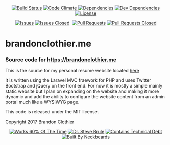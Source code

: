 <p align="center">
  <a href="https://travis-ci.org/brandon14/brandonclothier.me"><img src="https://img.shields.io/travis/brandon14/brandonclothier.me/master.svg?style=flat-square" alt="Build Status"></a>
  <a href="https://codeclimate.com/github/brandon14/brandonclothier.me"><img src="https://img.shields.io/codeclimate/github/brandon14/brandonclothier.me.svg?style=flat-square" alt="Code Climate"></a>
  <a href="https://david-dm.org/brandon14/brandonclothier.me"><img src="https://david-dm.org/brandon14/brandonclothier.me.svg?style=flat-square" alt="Dependencies"></a>
  <a href="https://david-dm.org/brandon14/brandonclothier.me#info=devDependencies"><img src="https://david-dm.org/brandon14/brandonclothier.me/dev-status.svg?style=flat-square" alt="Dev Dependencies"></a>
  <a href="https://github.com/brandon14/brandonclothier.me/blob/master/LICENSE"><img src="https://img.shields.io/github/license/brandon14/brandonclothier.me.svg?style=flat-square" alt="License"></a>
</p>
<p align="center">
  <a href="https://github.com/brandon14/brandonclothier.me/issues"><img src="https://img.shields.io/github/issues/brandon14/brandonclothier.me.svg?style=flat-square" alt="Issues"></a>
  <a href="https://github.com/brandon14/brandonclothier.me/issues?q=is%3Aissue+is%3Aclosed"><img src="https://img.shields.io/github/issues-closed/brandon14/brandonclothier.me.svg?style=flat-square" alt="Issues Closed"></a>
  <a href="https://github.com/brandon14/brandonclothier.me/pulls"><img src="https://img.shields.io/github/issues-pr/brandon14/brandonclothier.me.svg?style=flat-square" alt="Pull Requests"></a>
  <a href="https://github.com/brandon14/brandonclothier.me/pulls?q=is%3Apr+is%3Aclosed"><img src="https://img.shields.io/github/issues-pr-closed/brandon14/brandonclothier.me.svg?style=flat-square" alt="Pull Requests Closed"></a>
</p>

# brandonclothier.me
### Source code for https://brandonclothier.me

This is the source for my personal resume website located [here](https://brandonclothier.me)

It is written using the Laravel MVC fraework for PHP and uses Twitter
Bootstrap and jQuery on the front end. For now it is mostly a simple
mainly static website but I plan on expanding on the website and making
it more dynamic and add the ability to configure the website content from
an admin portal much like a WYSIWYG page.

This code is released under the MIT license.

Copyright 2017 Brandon Clothier

<p align="center">
  <a href="https://forthebadge.com"><img src="http://forthebadge.com/images/badges/60-percent-of-the-time-works-every-time.svg" alt="Works 60% Of The Time"></a>
  <a href="https://forthebadge.com"><img src="http://forthebadge.com/images/badges/certified-steve-bruhle.svg" alt="Dr. Steve Brule"></a>
  <a href="https://forthebadge.com"><img src="http://forthebadge.com/images/badges/contains-technical-debt.svg" alt="Contains Technical Debt"></a>
  <a href="https://forthebadge.com"><img src="http://forthebadge.com/images/badges/built-by-neckbeards.svg" alt="Built By Neckbeards"></a>
</p>
